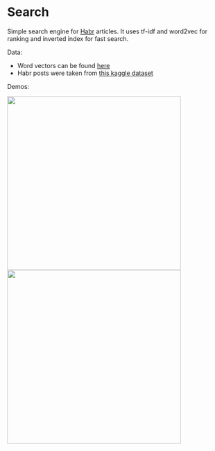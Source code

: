 # Search
Simple search engine for [Habr](https://habr.com) articles.
It uses tf-idf and word2vec for ranking and inverted index for fast search.

Data:
- Word vectors can be found [here](https://fasttext.cc/docs/en/crawl-vectors.html)
- Habr posts were taken from [this kaggle dataset](https://www.kaggle.com/leadness/posts-from-habrcom)

Demos:
<div>
  <img src="https://user-images.githubusercontent.com/70016123/153417718-9c83c048-4257-4632-ab39-03f86cbb2598.png" width=400>
  <img src="https://user-images.githubusercontent.com/70016123/153420759-bb3db46b-f951-4d83-b5ed-cb2c2ce1c55b.png" width=400>
<div>
